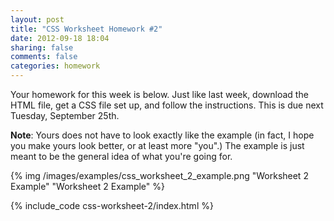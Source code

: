 ```yaml
---
layout: post
title: "CSS Worksheet Homework #2"
date: 2012-09-18 18:04
sharing: false
comments: false
categories: homework
---
```


Your homework for this week is below. Just like last week, download the HTML file, get a CSS file set up, and follow the instructions. This is due next Tuesday, September 25th.

**Note**: Yours does not have to look exactly like the example (in fact, I hope you make yours look better, or at least more "you".) The example is just meant to be the general idea of what you're going for.

<!-- more -->

{% img /images/examples/css_worksheet_2_example.png "Worksheet 2 Example" "Worksheet 2 Example" %}

{% include_code css-worksheet-2/index.html %}
